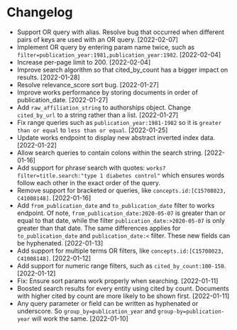 # Changelog

* Support OR query with alias. Resolve bug that occurred when different pairs of keys are used with an OR query. [2022-02-07]
* Implement OR query by entering param name twice, such as `filter=publication_year:1981,publication_year:1982`. [2022-02-04]
* Increase per-page limit to 200. [2022-02-04]
* Improve search algorithm so that cited_by_count has a bigger impact on results. [2022-01-28]
* Resolve relevance_score sort bug. [2022-01-27]
* Improve works performance by storing documents in order of publication_date. [2022-01-27]
* Add `raw_affiliation_string` to authorships object. Change `cited_by_url` to a string rather than a list. [2022-01-27]
* Fix range queries such as `publication_year:1981-1982` so it is `greater than or equal` to `less than or equal`. [2022-01-25]
* Update works endpoint to display new abstract inverted index data. [2022-01-22]
* Allow search queries to contain colons within the search string. [2022-01-16]
* Add support for phrase search with quotes: `works?filter=title.search:"type 1 diabetes control"` which ensures words 
follow each other in the exact order of the query.
* Remove support for bracketed or queries, like `concepts.id:[C15708023, C41008148]`. [2022-01-16] 
* Add `from_publication_date` and `to_publication_date` filter to works endpoint. Of note, `from_publication_date:2020-05-07` 
is greater than or equal to that date, while the filter `publication_date:>2020-05-07` is only greater than that date. The 
same differences applies for `to_publication_date` and `publication_date:<` filter. These new fields can be hyphenated. [2022-01-13]
* Add support for multiple terms OR filters, like `concepts.id:[C15708023, C41008148]`. [2022-01-12]
* Add support for numeric range filters, such as `cited_by_count:100-150`. [2022-01-12]
* Fix: Ensure sort params work properly when searching. [2022-01-11] 
* Boosted search results for every entity using cited by count. Documents with higher cited by count are more
likely to be shown first. [2022-01-11]
* Any query parameter or field can be written as hyphenated or underscore. 
So `group_by=publication_year` and `group-by=publication-year` will work the same. [2022-01-10]